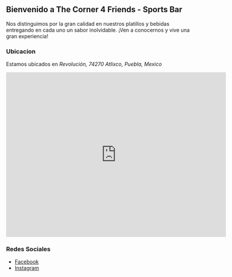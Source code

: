## Bienvenido a The Corner 4 Friends - Sports Bar

Nos distinguimos por la gran calidad en nuestros platillos y bebidas entregando en cada uno un sabor inolvidable. ¡Ven a conocernos y vive una gran experiencia!

### Ubicacion

Estamos ubicados en _Revolución, 74270 Atlixco, Puebla, Mexico_

<iframe src="https://www.google.com/maps/embed?pb=!1m18!1m12!1m3!1d3774.7754474095254!2d-98.43282358513704!3d18.897040487190797!2m3!1f0!2f0!3f0!3m2!1i1024!2i768!4f13.1!3m3!1m2!1s0x85cfb31e3070a477%3A0xc9db744f584083bb!2sThe%20Corner%204%20Friends!5e0!3m2!1sen!2sus!4v1596896722756!5m2!1sen!2sus" width="600" height="450" frameborder="0" style="border:0;" allowfullscreen="" aria-hidden="false" tabindex="0"></iframe>

### Redes Sociales

- [Facebook](https://www.facebook.com/thecorner4friends/)
- [Instagram](https://www.instagram.com/thecornerforfriends/)
